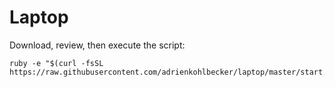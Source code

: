 Laptop
======

Download, review, then execute the script:

    ruby -e "$(curl -fsSL https://raw.githubusercontent.com/adrienkohlbecker/laptop/master/start.rb)"
